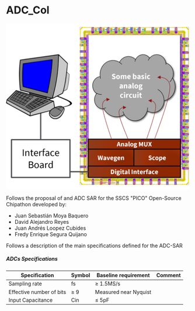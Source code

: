 # ADC_Col

![Docker command](/Images/pico_contest.png)

Follows the proposal of and ADC SAR for the SSCS "PICO" Open-Source Chipathon developed by:
- Juan Sebastián Moya Baquero
- David Alejandro Reyes
- Juan Andrés Loopez Cubides
- Fredy Enrique Segura Quijano

Follows a description of the main specifications defined for the ADC-SAR

##### ADCs Specifications
| **Specification**  | **Symbol** | **Baseline requirement** | **Comment** | 
| ------------- | ------------- | ------------- | ------------- |
| Sampling rate  | fs  | ≥ 1.5MS/s | |
| Effective number of bits | ≥ 9 | Measured near Nyquist |
| Input Capacitance | Cin | ≤ 5pF | |
